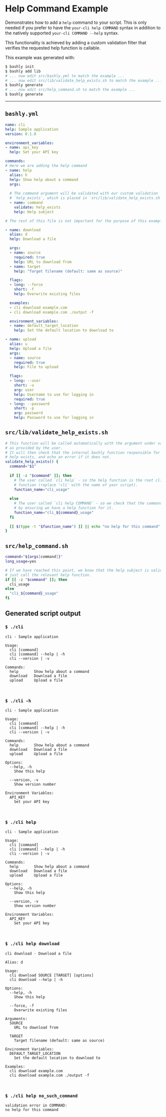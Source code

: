 # Help Command Example

Demonstrates how to add a `help` command to your script. This is only needed
if you prefer to have the `your-cli help COMMAND` syntax in addition to the 
natively supported `your-cli COMMAND --help` syntax.

This functionality is achieved by adding a custom validation filter that
verifies the requested help function is callable.

This example was generated with:

```bash
$ bashly init
$ bashly add lib
# ... now edit src/bashly.yml to match the example ...
# ... now edit src/lib/validate_help_exists.sh to match the example ...
$ bashly generate
# ... now edit src/help_command.sh to match the example ...
$ bashly generate

```

<!-- include: src/lib/validate_help_exists.sh src/help_command.sh -->

-----

## `bashly.yml`

```yaml
name: cli
help: Sample application
version: 0.1.0

environment_variables:
- name: api_key
  help: Set your API key

commands:
# Here we are adding the help command
- name: help
  alias: h
  help: Show help about a command
  args:
  
  # The command argument will be validated with our custom validation
  # `help_exists`, which is placed in `src/lib/validate_help_exists.sh`
  - name: command
    validate: help_exists
    help: Help subject

# The rest of this file is not important for the purpose of this example

- name: download
  alias: d
  help: Download a file

  args:
  - name: source
    required: true
    help: URL to download from
  - name: target
    help: "Target filename (default: same as source)"

  flags:
  - long: --force
    short: -f
    help: Overwrite existing files

  examples:
  - cli download example.com
  - cli download example.com ./output -f

  environment_variables:
  - name: default_target_location
    help: Set the default location to download to

- name: upload
  alias: u
  help: Upload a file
  args:
  - name: source
    required: true
    help: File to upload

  flags:
  - long: --user
    short: -u
    arg: user
    help: Username to use for logging in
    required: true
  - long: --password
    short: -p
    arg: password
    help: Password to use for logging in
```

## `src/lib/validate_help_exists.sh`

```bash
# This function will be called automatically with the argument under validation
# as provided by the user.
# It will then check that the internal bashly function responsible for showing
# help exists, and echo an error if it does not.
validate_help_exists() {
  command="$1"
  
  if [[ -z "$command" ]]; then
    # The user called `cli help` - so the help function is the root cli_usage
    # function (replace 'cli' with the name of your script).
    function_name="cli_usage"
  
  else
    # The user called `cli help COMMAND` - so we check that the command is valid
    # by ensuring we have a help function for it.
    function_name="cli_${command}_usage"
  fi
  
  [[ $(type -t "$function_name") ]] || echo "no help for this command"
}
```

## `src/help_command.sh`

```bash
command="${args[command]}"
long_usage=yes

# If we have reached this point, we know that the help subject is valid, so 
# just call the relevant help function.
if [[ -z "$command" ]]; then
  cli_usage
else
  "cli_${command}_usage"
fi

```


## Generated script output

### `$ ./cli`

```shell
cli - Sample application

Usage:
  cli [command]
  cli [command] --help | -h
  cli --version | -v

Commands:
  help       Show help about a command
  download   Download a file
  upload     Upload a file



```

### `$ ./cli -h`

```shell
cli - Sample application

Usage:
  cli [command]
  cli [command] --help | -h
  cli --version | -v

Commands:
  help       Show help about a command
  download   Download a file
  upload     Upload a file

Options:
  --help, -h
    Show this help

  --version, -v
    Show version number

Environment Variables:
  API_KEY
    Set your API key



```

### `$ ./cli help`

```shell
cli - Sample application

Usage:
  cli [command]
  cli [command] --help | -h
  cli --version | -v

Commands:
  help       Show help about a command
  download   Download a file
  upload     Upload a file

Options:
  --help, -h
    Show this help

  --version, -v
    Show version number

Environment Variables:
  API_KEY
    Set your API key



```

### `$ ./cli help download`

```shell
cli download - Download a file

Alias: d

Usage:
  cli download SOURCE [TARGET] [options]
  cli download --help | -h

Options:
  --help, -h
    Show this help

  --force, -f
    Overwrite existing files

Arguments:
  SOURCE
    URL to download from

  TARGET
    Target filename (default: same as source)

Environment Variables:
  DEFAULT_TARGET_LOCATION
    Set the default location to download to

Examples:
  cli download example.com
  cli download example.com ./output -f



```

### `$ ./cli help no_such_command`

```shell
validation error in COMMAND:
no help for this command


```



